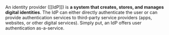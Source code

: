 An identity provider ([[IdP]]) is **a system that creates, stores, and manages digital identities**. The IdP can either directly authenticate the user or can provide authentication services to third-party service providers (apps, websites, or other digital services). Simply put, an IdP offers user authentication as-a-service.